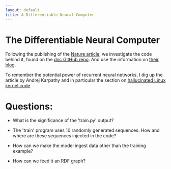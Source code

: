 ```yaml
---
layout: default
title: A Differentiable Neural Computer
---
```


# The Differentiable Neural Computer
Following the publishing of the [Nature article](http://www.nature.com/nature/journal/v538/n7626/full/nature20101.html), we investigate the code behind it, found on the [dnc GitHub repo](https://github.com/deepmind/dnc). And use the information on [their blog](https://deepmind.com/blog/differentiable-neural-computers/).

To remember the potential power of recurrent neural networks, I dig up the article by Andrej Karpathy and in particular the section on [hallucinated Linux kernel code](http://karpathy.github.io/2015/05/21/rnn-effectiveness/#linux-source-code).

# Questions:
- What is the significance of the 'train.py' output?

- The 'train' program uses 10 randomly generated sequences. How and where are these sequences injected in the code?

- How can we make the model ingest data other than the training example?

- How can we feed it an RDF graph?
